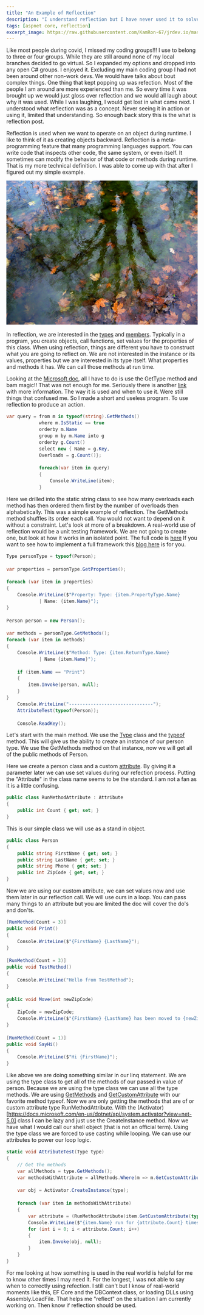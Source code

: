 ```yaml
---
title: "An Example of Reflection"
description: "I understand reflection but I have never used it to solve a problem"
tags: [aspnet core, reflection]
excerpt_image: https://raw.githubusercontent.com/KamRon-67/jrdev.io/master/assets/img/reflections_201617.jpg
---
```


Like most people during covid, I missed my coding groups!!! I use to belong to three or four groups. While they are still around none of my local branches decided to go virtual. So I expanded my options and dropped into any open C# groups. I enjoyed it. Excluding my main coding group I had not been around other non-work devs. We would have talks about bout complex things. One thing that kept popping up was refection. Most of the people I am around are more experienced than me. So every time it was brought up we would just gloss over reflection and we would all laugh about why it was used. While I was laughing, I would get lost in what came next. I understood what reflection was as a concept. Never seeing it in action or using it, limited that understanding. So enough back story this is the what is reflection post.

Reflection is used when we want to operate on an object during runtime. I like to think of it as creating objects backward. Reflection is a meta-programming feature that many programming languages support. You can write code that inspects other code, the same system, or even itself. It sometimes can modify the behavior of that code or methods during runtime. That is my more technical definition. I was able to come up with that after I figured out my simple example.


![A tree over looking the water](https://raw.githubusercontent.com/KamRon-67/jrdev.io/master/assets/img/reflections_201617.jpg "TA tree over looking the water")

In reflection, we are interested in the [types](https://docs.microsoft.com/en-us/dotnet/csharp/programming-guide/types/) and [members](https://docs.microsoft.com/en-us/dotnet/csharp/programming-guide/classes-and-structs/members). Typically in a program, you create objects, call functions, set values for the properties of this class. When using reflection, things are different you have to construct what you are going to reflect on. We are not interested in the instance or its values, properties but we are interested in its type itself. What properties and methods it has. We can call those methods at run time.

Looking at the [Microsoft doc](https://docs.microsoft.com/en-us/dotnet/csharp/programming-guide/concepts/reflection), all I have to do is use the GetType method and bam magic!! That was not enough for me. Seriously there is another [link](https://docs.microsoft.com/en-us/dotnet/framework/reflection-and-codedom/reflection) with more information. The way it is used and when to use it. Were still things that confused me. So I made a short and useless program. To use reflection to produce an action.

```csharp
var query = from m in typeof(string).GetMethods()
			where m.IsStatic == true
			orderby m.Name
			group m by m.Name into g
			orderby g.Count()
			select new { Name = g.Key,
			Overloads = g.Count()};

			foreach(var item in query)
			{
				Console.WriteLine(item);
			}
```
Here we drilled into the static string class to see how many overloads each method has then ordered them first by the number of overloads then alphabetically. This was a simple example of reflection. The GetMethods method shuffles its order each call. You would not want to depend on it without a constraint. Let's look at more of a breakdown. A real-world use of reflection would be a unit testing framework. We are not going to create one, but look at how it works in an isolated point. The full code is [here](https://github.com/KamRon-67/reflectionProj/blob/Master/Program.cs) If you want to see how to implement a full framework this [blog here](https://devblogs.microsoft.com/dotnet/show-dotnet-build-your-own-unit-test-platform-the-true-story-of-net-nanoframework/) is for you.

```csharp
Type personType = typeof(Person);

var properties = personType.GetProperties();

foreach (var item in properties)
{
	Console.WriteLine($"Property: Type: {item.PropertyType.Name}
			| Name: {item.Name}");
}

Person person = new Person();

var methods = personType.GetMethods();
foreach (var item in methods)
{
	Console.WriteLine($"Method: Type: {item.ReturnType.Name}
			| Name {item.Name}");

	if (item.Name == "Print")
	{
		item.Invoke(person, null);
	}
}
	Console.WriteLine("-------------------------------");
	AttributeTest(typeof(Person));

	Console.ReadKey();
```

Let's start with the main method. We use the [Type](https://docs.microsoft.com/en-us/dotnet/api/system.type?view=net-5.0) class and the [typeof](https://docs.microsoft.com/en-us/dotnet/api/system.type?view=net-5.0) method. This will give us the ability to create an instance of our person type. We use the GetMethods method on that instance, now we will get all of the public methods of Person.

Here we create a person class and a custom [attribute](https://docs.microsoft.com/en-us/dotnet/csharp/tutorials/attributes). By giving it a parameter later we can use set values during our refection process. Putting the "Attribute" in the class name seems to be the standard. I am not a fan as it is a little confusing.

```csharp
public class RunMethodAttribute : Attribute
{
	public int Count { get; set; }
}
```

This is our simple class we will use as a stand in object.

```csharp
public class Person
{
	public string FirstName { get; set; }
	public string LastName { get; set; }
	public string Phone { get; set; }
	public int ZipCode { get; set; }
}
```

Now we are using our custom attribute, we can set values now and use them later in our reflection call. We will use ours in a loop. You can pass many things to an attribute but you are limited the doc will cover the do's and don'ts.

```csharp
[RunMethod(Count = 3)]
public void Print()
{
	Console.WriteLine($"{FirstName} {LastName}");
}

[RunMethod(Count = 3)]
public void TestMethod()
{
	Console.WriteLine("Hello from TestMethod");
}

public void Move(int newZipCode)
{
	ZipCode = newZipCode;
	Console.WriteLine($"{FirstName} {LastName} has been moved to {newZipCode}");
}

[RunMethod(Count = 1)]
public void SayHi()
{
	Console.WriteLine($"Hi {FirstName}");
}
```

Like above we are doing something similar in our linq statement. We are using the type class to get all of the methods of our passed in value of person. Because we are using the type class we can use all the type methods. We are using [GetMethods](https://docs.microsoft.com/en-us/dotnet/api/system.type.getmethods?view=net-5.0) and [GetCustomAttribute](https://docs.microsoft.com/en-us/dotnet/api/system.attribute.getcustomattribute?view=net-5.0) with our favorite method typeof. Now we are only getting the methods that are of or custom attribute type RunMethodAttribute. With the (Activator)[https://docs.microsoft.com/en-us/dotnet/api/system.activator?view=net-5.0] class I can be lazy and just use the CreateInstance method. Now we have what I would call our shell object (that is not an official term). Using the type class we are forced to use casting while looping. We can use our attributes to power our loop logic.

```csharp
static void AttributeTest(Type type)
{
	// Get the methods
	var allMethods = type.GetMethods();
	var methodsWithAttribute = allMethods.Where(m => m.GetCustomAttribute(typeof(RunMethodAttribute)) != null);

	var obj = Activator.CreateInstance(type);

	foreach (var item in methodsWithAttribute)
	{
		var attribute = (RunMethodAttribute)item.GetCustomAttribute(typeof(RunMethodAttribute));
		Console.WriteLine($"{item.Name} run for {attribute.Count} times");
		for (int i = 0; i < attribute.Count; i++)
		{
			item.Invoke(obj, null);
		}
	}
}
```

For me looking at how something is used in the real world is helpful for me to know other times I may need it. For the longest, I was not able to say when to correctly using refection. I still can't but I know of real-world moments like this, EF Core and the DBContext class, or loading DLLs using Assembly.LoadFile. That helps me "reflect" on the situation I am currently working on. Then know if reflection should be used.